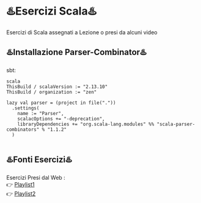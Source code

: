 # ♨️Esercizi Scala♨️
Esercizi di Scala assegnati a Lezione o presi da alcuni video

## ♨️Installazione Parser-Combinator♨️
sbt:
```
scala 
ThisBuild / scalaVersion := "2.13.10"
ThisBuild / organization := "zen"

lazy val parser = (project in file("."))
  .settings(
    name := "Parser",
    scalacOptions += "-deprecation",
    libraryDependencies += "org.scala-lang.modules" %% "scala-parser-combinators" % "1.1.2"
  )


```


## ♨️Fonti Esercizi♨️
Esercizi Presi dal Web : <br>
 👉 [Playlist1](https://www.youtube.com/playlist?list=PLmtsMNDRU0BxryRX4wiwrTZ661xcp6VPM) <br>
 👉 [Playlist2](https://www.youtube.com/playlist?list=PLS1QulWo1RIagob5D6kMIAvu7DQC5VTh3) <br>